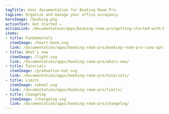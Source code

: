 ```yaml
---
tagTitle: User documentation for Booking Room Pro.
tagLine: Organize and manage your office occupancy
heroImage: /booking.png
actionText: Get Started →
actionLink: /documentation/apps/booking-room-pro/getting-started-with-booking-room-pro/how-to-add-booking-room-pro-to-my-team-channel-in-ms-teams-/
items:
- title: Fundamentals​
  itemImage: /heart-book.svg
  link: /documentation/apps/booking-room-pro/booking-room-pro-view-options/how-can-i-change-the-view-and-day-of-the-week-/
- title: What’s new
  itemImage: /light.svg
  link: /documentation/apps/booking-room-pro/whats-new/
- title: Tutorials
  itemImage: /graduation-hat.svg
  link: /documentation/apps/booking-room-pro/tutorials/
- title: Limits
  itemImage: /wheel.svg
  link: /documentation/apps/booking-room-pro/limits/
- title: Changelog
  itemImage: /changelog.svg
  link: /documentation/apps/booking-room-pro/changelog/
---
```


<Overview />
